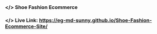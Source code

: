### </> Shoe Fashion Ecommerce

### </> Live Link: https://eg-md-sunny.github.io/Shoe-Fashion-Ecommerce-Site/
